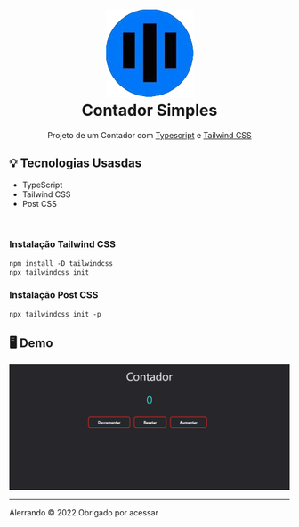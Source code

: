 <h1 align="center">
    <img src="./github/icon.png" alt="icone do site">
    </br>
    Contador Simples
</h1>

<p align="center">Projeto de um Contador com <a href="https://www.typescriptlang.org/">Typescript</a> e <a href="https://tailwindcss.com/docs/installation">Tailwind CSS</a></p>

## 💡 Tecnologias Usasdas
<ul>
<li>TypeScript
<li>Tailwind CSS
<li>Post CSS
</ul>
</br>
<h3>Instalação Tailwind CSS</h3>

```
npm install -D tailwindcss
npx tailwindcss init
```

<h3>Instalação Post CSS</h3>

```
npx tailwindcss init -p
```


## 🖥️ Demo
<div align="center">
    <img src="./github/ContadorPc.gif" alt="gif do projeto contador simples">
</div>

<hr />
<p>Alerrando © 2022 Obrigado por acessar</p>